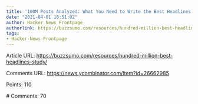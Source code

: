 ```yaml
---
title: '100M Posts Analyzed: What You Need to Write the Best Headlines'
date: "2021-04-01 16:51:02"
author: Hacker News Frontpage
authorlink: https://buzzsumo.com/resources/hundred-million-best-headlines-study/
tags:
- Hacker-News-Frontpage
---
```


<p>Article URL: <a href="https://buzzsumo.com/resources/hundred-million-best-headlines-study/">https://buzzsumo.com/resources/hundred-million-best-headlines-study/</a></p>
<p>Comments URL: <a href="https://news.ycombinator.com/item?id=26662985">https://news.ycombinator.com/item?id=26662985</a></p>
<p>Points: 110</p>
<p># Comments: 70</p>
